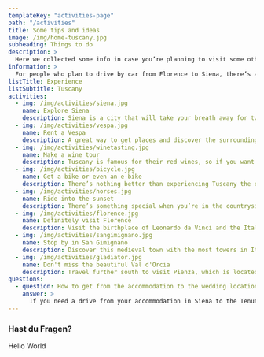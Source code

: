 ```yaml
---
templateKey: "activities-page"
path: "/activities"
title: Some tips and ideas
image: /img/home-tuscany.jpg
subheading: Things to do
description: >
  Here we collected some info in case you’re planning to visit some other places around Tuscany, do a road-trip or find recommendations on what to do, see or eat around. ☺️
information: >
  For people who plan to drive by car from Florence to Siena, there’s a famous road called Via Chiantigiana. It’s a scenic road between Florence and Siena through the Chianti region that lets you enjoy all around views of vineyards, olive groves and picturesque small towns.
listTitle: Experience
listSubtitle: Tuscany
activities:
  - img: /img/activities/siena.jpg
    name: Explore Siena
    description: Siena is a city that will take your breath away for two reasons, one, it’s really beautiful and two, it’s a city located on a hill, so getting places is a great cardio. Go to Osteria Permalico for delicious local food or if you want to try a Michelin Star awarded restaurant, try La Taverna di San Giuseppe, book a table in advance. 🏛️
  - img: /img/activities/vespa.jpg
    name: Rent a Vespa
    description: A great way to get places and discover the surrounding area is renting a Vespa and just strolling through those tuscan rolling hills on a sunny day, just like in a movie. The countryside roads are very relaxed and provide unlimited pretty views on the way. You can also enjoy a glass of wine or two, since in Italy it’s legal to drive with 0,5‰ but please, drink responsibly and stay safe. 🛵
  - img: /img/activities/winetasting.jpg
    name: Make a wine tour
    description: Tuscany is famous for their red wines, so if you want to taste what they do best, focus on red wines from the area. Having all these vineyards almost every few minutes you find a farmhouse that offers wine tasting. You can do it while hiking, renting a bike or an e-bike or while riding a horse. You can also ask others, if they want to join and have a fun group wine tasting. 🍷
  - img: /img/activities/bicycle.jpg
    name: Get a bike or even an e-bike
    description: There’s nothing better than experiencing Tuscany the old style way while also doing some sport! Especially before or after all the food and wine. Last year we really enjoyed a 50km ride on the e-bikes through paths that we probably wouldn’t go through if we had driven by a car. And if you’re not sure if you can make it with a normal bike, get an e-bike, we did it too and it was a leg-saver! 🚲
  - img: /img/activities/horses.jpg
    name: Ride into the sunset
    description: There’s something special when you’re in the countryside, get up on a horse and casually ride through unpaved roads, surrounded by vineyards, with sun shining down on you and wind blowing through your hair. It feels like traveling back in time, being a lone ranger, looking for a tavern with some wine to drink and a bed to sleep just to continue your journey on the next day. 🐴
  - img: /img/activities/florence.jpg
    name: Definitely visit Florence
    description: Visit the birthplace of Leonardo da Vinci and the Italian Renaissance. Have one of the best pizzas at Il Pizzaiuolo or a beautiful night at Trattoria Zà Zà. If you want to try the famous Fiorentina Steak then Trattoria Dall'Oste is the place to go. We've always stayed at the My Forte Relais when visiting Florence. 🥩
  - img: /img/activities/sangimignano.jpg
    name: Stop by in San Gimignano
    description: Discover this medieval town with the most towers in Italy and try world famous Gelato at Gelateria Dondoli. When you go to a restaurant, try Vernaccia di San Gimignano, a type of local wine that is the region’s symbol. For a relaxing overnight stay on a farm, outside of the city, we can recommend Agriturismo La Lucciolaia with great views, home cooked food and delicious own wine. 🍦
  - img: /img/activities/gladiator.jpg
    name: Don't miss the beautiful Val d'Orcia
    description: Travel further south to visit Pienza, which is located in the heart of the Val d’Orcia. You can visit the home of Maximus Decimus Meridius from the movie Gladiator. Enjoy a home-cooked meal at La Buca di Enea, one of our favorite restaurants that serves hand rolled pici pasta and wild boar ragù. 🍝
questions:
  - question: How to get from the accommodation to the wedding location? 🚕
    answer: >
      If you need a drive from your accommodation in Siena to the Tenuta Larnianone or vice versa we recommend to organise it with Sartini Siena.
---
```


### Hast du Fragen?

Hello World
